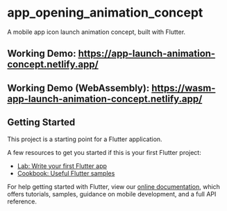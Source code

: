# app_opening_animation_concept

A mobile app icon launch animation concept, built with Flutter.

## Working Demo: https://app-launch-animation-concept.netlify.app/
## Working Demo (WebAssembly): https://wasm-app-launch-animation-concept.netlify.app/

## Getting Started

This project is a starting point for a Flutter application.

A few resources to get you started if this is your first Flutter project:

- [Lab: Write your first Flutter app](https://flutter.dev/docs/get-started/codelab)
- [Cookbook: Useful Flutter samples](https://flutter.dev/docs/cookbook)

For help getting started with Flutter, view our
[online documentation](https://flutter.dev/docs), which offers tutorials,
samples, guidance on mobile development, and a full API reference.
